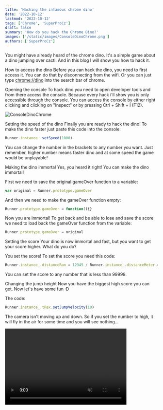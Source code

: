 ```yaml
---
title: 'Hacking the infamous chrome dino'
date: '2022-10-12'
lastmod: '2022-10-12'
tags: ['Chrome', 'SuperProCz']
draft: false
summary: 'How do you hack the Chrome Dino?'
images: ['/static/images/ConsoleDinoChrome.png']
authors: ['SuperProCz']
---
```


You might have already heard of the chrome dino. It's a simple game about a dino jumping over cacti. And in this blog I will show you how to hack it.

How to access the dino
Before you can hack the dino, you need to first access it. You can do that by disconnecting from the wifi. Or you can just type [chrome://dino](chrome://dino) into the search bar of chrome.

Opening the console
To hack dino you need to open developer tools and from there access the console. Because every hack i'll show you is only accessible through the console. You can access the console by either right clicking and clicking on "Inspect" or by pressing Ctrl + Shift + I (F12).


![ConsoleDinoChrome](/static/images/ConsoleDinoChrome.png)


Setting the speed of the dino
Finally you are ready to hack the dino! To make the dino faster just paste this code into the console: 

```javascript
Runner.instance_.setSpeed(1000)
```

You can change the number in the brackets to any number you want. Just remember, higher number means faster dino and at some speed the game would be unplayable!

Making the dino immortal
Yes, you heard it right! You can make the dino immortal!

First we need to save the original gameOver function to a variable:

```javascript
var original = Runner.prototype.gameOver
```

And then we need to make the gameOver function empty:

```javascript
Runner.prototype.gameOver = function(){}
```

Now you are immortal! To get back and be able to lose and save the score we need to load back the gameOver function from the variable: 

```javascript
Runner.prototype.gameOver = original
```

Setting the score
Your dino is now immortal and fast, but you want to get your score higher. What do you do?

You set the score! To set the score you need this code: 

```javascript
Runner.instance_.distanceRan = 12345 / Runner.instance_.distanceMeter.config.COEFFICIENT
```

You can set the score to any number that is less than 99999.

Changing the jump height
Now you have the biggest high score you can get. Now let's have some fun :D

The code: 

```javascript
Runner.instance_.tRex.setJumpVelocity(10)
```

The camera isn't moving up and down. So if you set the number to high, it will fly in the air for some time and you will see nothing...


<video width="400" height="250" muted autoplay controls>
  <source src="/static/images/can-you-play-the-chrome-dinosaur-game.forever.mp4" type="video/mp4"></source>
</video>
